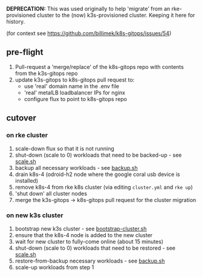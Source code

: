 **DEPRECATION:** This was used originally to help 'migrate' from an rke-provisioned cluster to the (now) k3s-provisioned cluster. Keeping it here for history.

(for context see https://github.com/billimek/k8s-gitops/issues/54)

## pre-flight

1. Pull-request a 'merge/replace' of the k8s-gitops repo with contents from the k3s-gitops repo
1. update k3s-gitops to k8s-gitops pull request to:
   * use 'real' domain name in the .env file
   * 'real' metalLB loadbalancer IPs for nginx
   * configure flux to point to k8s-gitops repo

## cutover

### on rke cluster

1. scale-down flux so that it is not running
1. shut-down (scale to 0) workloads that need to be backed-up - see [scale.sh](scale.sh)
1. backup all necessary workloads - see [backup.sh](backup.sh)
1. drain k8s-4 (odroid-h2 node where the google coral usb device is installed)
1. remove k8s-4 from rke k8s cluster (via editing `cluster.yml` and `rke up`)
1. 'shut down' all cluster nodes
1. merge the k3s-gitops -> k8s-gitops pull request for the cluster migration

### on new k3s cluster

1. bootstrap new k3s cluster - see [bootstrap-cluster.sh](../bootstrap-cluster.sh)
1. ensure that the k8s-4 node is added to the new cluster
1. wait for new cluster to fully-come online (about 15 minutes)
1. shut-down (scale to 0) workloads that need to be restored - see [scale.sh](scale.sh)
1. restore-from-backup necessary workloads - see [backup.sh](backup.sh)
1. scale-up workloads from step 1

